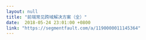 ```yaml
---
layout: null
title: "前端常见跨域解决方案（全）"
date:  2018-05-24 23:01:00 +0800
link: "https://segmentfault.com/a/1190000011145364"
---
```

